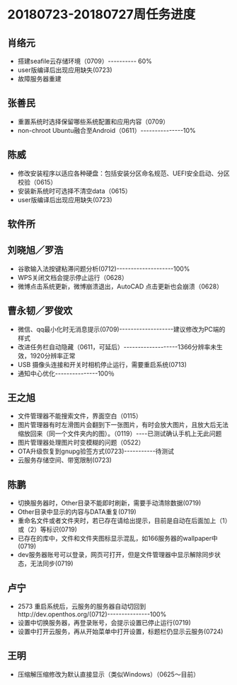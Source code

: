 # 20180723-20180727周任务进度

## 肖络元
- 搭建seafile云存储环境（0709）---------- 60%
- user版编译后出现应用缺失(0723)
- 故障服务器重建

## 张善民
- 重置系统时选择保留哪些系统配置和应用内容（0709）
- non-chroot Ubuntu融合至Android（0611）---------------10%

## 陈威
- 修改安装程序以适应各种硬盘：包括安装分区命名规范、UEFI安全启动、分区校验（0615）
- 安装新系统时可选择不清空data（0615）
- user版编译后出现应用缺失(0723)

## 软件所

## 刘晓旭／罗浩
- 谷歌输入法按键粘滞问题分析(0712)--------------------100%
- WPS关闭文档会提示停止运行（0628）
- 微博点击系统更新，微博崩溃退出，AutoCAD 点击更新也会崩溃（0628）

## 曹永韧／罗俊欢
- 微信、qq最小化时无消息提示(0709)-------------------建议修改为PC端的样式
- 改进任务栏自动隐藏（0611，可延后）-------------------1366分辨率未生效，1920分辨率正常
- USB 摄像头连接和开关时相机停止运行，需要重启系统(0713)
- 通知中心优化---------------100％

## 王之旭
- 文件管理器不能搜索文件，界面空白（0115）
- 图片管理器有时左滑图片会翻到下一张图片，有时会放大图片，且放大后无法缩放回来（同一个文件夹内的图）。（0119）----已测试确认手机上无此问题
- 图片管理器处理图片时变模糊的问题（0522）
- OTA升级恢复到gnupg验签方式(0723)-----------待测试
- 云服务存储空间、带宽限制(0723)

## 陈鹏
- 切换服务器时，Other目录不能即时刷新，需要手动清除数据(0719)
- Other目录中显示的内容与DATA重复(0719)
- 重命名文件或者文件夹时，若已存在请给出提示，目前是自动在后面加上（1）或（2）等标识(0719)
- 已存在的库中，文件和文件夹图标显示混乱，如166服务器的wallpaper中(0719)
- dev服务器账号可以登录，网页可打开，但是文件管理器中显示解除同步状态，无法同步(0719)

## 卢宁
- 2573 重启系统后，云服务的服务器自动切回到http://dev.openthos.org/(0712)---------------100%
- 设置中切换服务器，再登录账号，会提示设置已停止运行(0719)
- 设置中打开云服务，再从开始菜单中打开设置，标题栏仍显示云服务(0724)

## 王明
- 压缩解压缩修改为默认直接显示（类似Windows）（0625～目前）
